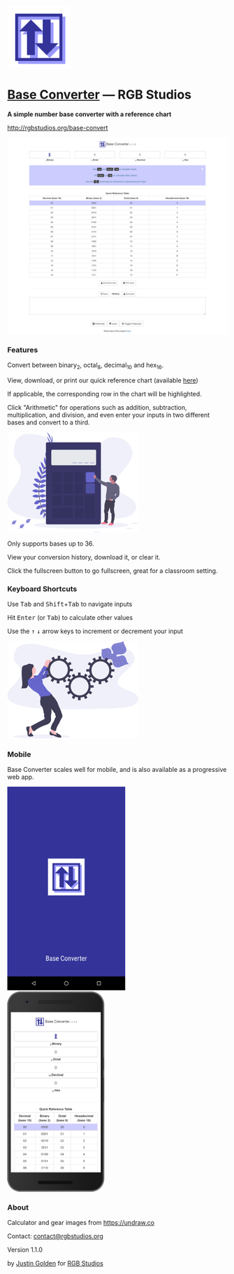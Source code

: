 <img src="img/logo-alt.svg" width="144px">

# [Base Converter](http://rgbstudios.org/base-convert) &mdash; RGB Studios

**A simple number base converter with a reference chart**

http://rgbstudios.org/base-convert

<img src="img/screenshot-pc.png">

### Features

Convert between binary<sub>2</sub>, octal<sub>8</sub>, decimal<sub>10</sub> and hex<sub>16</sub>.

View, download, or print our quick reference chart (available [here](https://rgbstudios.org/base-convert/img/chart.png))

If applicable, the corresponding row in the chart will be highlighted.

Click "Arithmetic" for operations such as addition, subtraction, multiplication, and division, and even enter your inputs in two different bases and convert to a third.

<img src="img/calculator.svg" width="300px">

Only supports bases up to 36.

View your conversion history, download it, or clear it.

Click the fullscreen button to go fullscreen, great for a classroom setting.

### Keyboard Shortcuts

Use <kbd>Tab</kbd> and <kbd>Shift</kbd>+<kbd>Tab</kbd> to navigate inputs

Hit <kbd>Enter</kbd> (or <kbd>Tab</kbd>) to calculate other values

Use the <kbd>&uarr;</i></kbd> <kbd>&darr;</i></kbd> arrow keys to increment or decrement your input

<img src="img/in_progress.svg" width="300px">

### Mobile

Base Converter scales well for mobile, and is also available as a progressive web app.

<img src="img/screenshot-pwa.png" width="270px"> &nbsp;&nbsp;&nbsp;&nbsp; <img src="img/screenshot-mobile.png" width="222px">

### About

Calculator and gear images from https://undraw.co

Contact: [contact@rgbstudios.org](mailto:contact@rgbstudios.org)

Version 1.1.0

by [Justin Golden](https://justingolden21.github.io) for [RGB Studios](https://rgbstudios.org)
